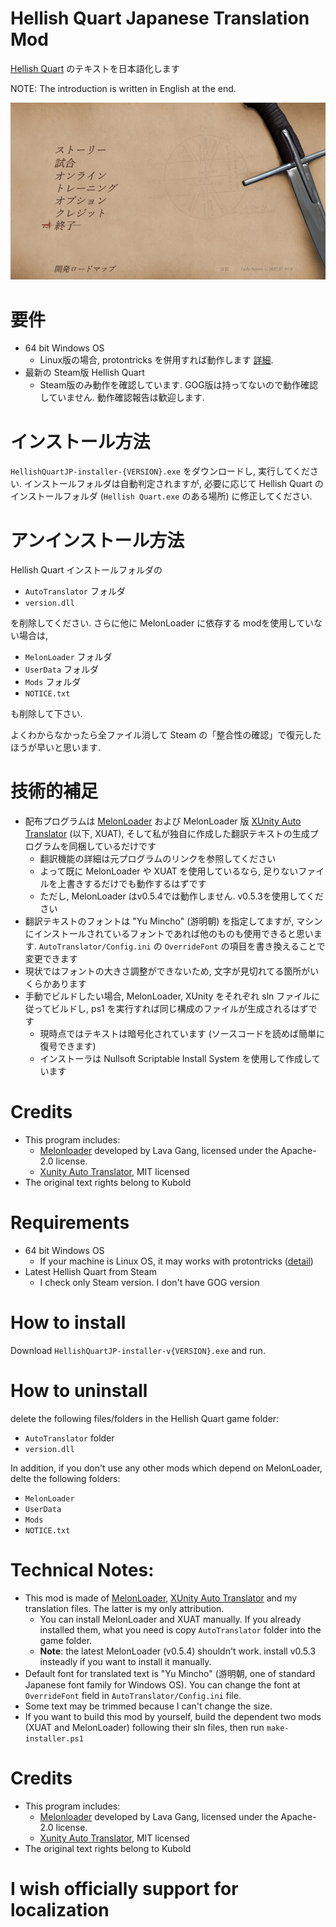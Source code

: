 # Hellish Quart Japanese Translation Mod

[Hellish Quart](https://store.steampowered.com/app/1000360/Hellish_Quart/) のテキストを日本語化します

NOTE: The introduction is written in English at the end.

![cover](doc/cover.jpg)

# 要件

* 64 bit Windows OS
    * Linux版の場合, protontricks を併用すれば動作します [詳細](https://melonwiki.xyz/#/README?id=linux-instructions).
* 最新の Steam版 Hellish Quart
	* Steam版のみ動作を確認しています. GOG版は持ってないので動作確認していません. 動作確認報告は歓迎します.

# インストール方法

`HellishQuartJP-installer-{VERSION}.exe` をダウンロードし, 実行してください. インストールフォルダは自動判定されますが, 必要に応じて Hellish Quart のインストールフォルダ (`Hellish Quart.exe` のある場所) に修正してください.

# アンインストール方法

Hellish Quart インストールフォルダの

* `AutoTranslator` フォルダ
* `version.dll`

を削除してください. さらに他に MelonLoader に依存する modを使用していない場合は,

* `MelonLoader` フォルダ
* `UserData` フォルダ
* `Mods` フォルダ
* `NOTICE.txt`

も削除して下さい.

よくわからなかったら全ファイル消して Steam の「整合性の確認」で復元したほうが早いと思います.

# 技術的補足

* 配布プログラムは [MelonLoader](https://github.com/LavaGang/MelonLoader) および MelonLoader 版 [XUnity Auto Translator](https://github.com/bbepis/XUnity.AutoTranslator) (以下, XUAT), そして私が独自に作成した翻訳テキストの生成プログラムを同梱しているだけです
    * 翻訳機能の詳細は元プログラムのリンクを参照してください
    * よって既に MelonLoader や XUAT を使用しているなら, 足りないファイルを上書きするだけでも動作するはずです
    * ただし, MelonLoader はv0.5.4では動作しません. v0.5.3を使用してください
* 翻訳テキストのフォントは "Yu Mincho" (游明朝) を指定してますが, マシンにインストールされているフォントであれば他のものも使用できると思います. `AutoTranslator/Config.ini` の `OverrideFont` の項目を書き換えることで変更できます
* 現状ではフォントの大きさ調整ができないため, 文字が見切れてる箇所がいくらかあります
* 手動でビルドしたい場合, MelonLoader, XUnity をそれぞれ sln ファイルに従ってビルドし, ps1 を実行すれば同じ構成のファイルが生成されるはずです
    * 現時点ではテキストは暗号化されています (ソースコードを読めば簡単に復号できます)
    * インストーラは Nullsoft Scriptable Install System を使用して作成しています

# Credits

* This program includes:
    * [Melonloader](https://github.com/LavaGang/MelonLoader) developed by Lava Gang, licensed under the Apache-2.0 license.
    * [Xunity Auto Translator](https://github.com/bbepis/XUnity.AutoTranslator), MIT licensed
* The original text rights belong to Kubold

# Requirements

* 64 bit Windows OS
    * If your machine is Linux OS, it may works with protontricks ([detail](https://melonwiki.xyz/#/README?id=linux-instructions))
* Latest Hellish Quart from Steam
    * I check only Steam version. I don't have GOG version

# How to install

Download  `HellishQuartJP-installer-v{VERSION}.exe` and run.

# How to uninstall

delete the following files/folders in the Hellish Quart game folder:

* `AutoTranslator` folder
* `version.dll`

In addition, if you don't use any other mods which depend on MelonLoader, delte the following folders:

* `MelonLoader`
* `UserData`
* `Mods`
* `NOTICE.txt`

# Technical Notes:

* This mod is made of [MelonLoader](https://github.com/LavaGang/MelonLoader), [XUnity Auto Translator](https://github.com/bbepis/XUnity.AutoTranslator) and my translation files. The latter is my only attribution.
    * You can install MelonLoader and XUAT manually. If you already installed them, what you need is copy `AutoTranslator` folder into the game folder.
    * **Note**: the latest MelonLoader (v0.5.4) shouldn't work. install v0.5.3 insteadly if you want to install it manually.  
* Default font for translated text is "Yu Mincho" (游明朝, one of standard Japanese font family for Windows OS). You can change the font at `OverrideFont` field in `AutoTranslator/Config.ini` file.
* Some text may be trimmed because I can't change the size.
* If you want to build this mod by yourself, build the dependent two mods (XUAT and MelonLoader) following their sln files, then run `make-installer.ps1` 

# Credits

* This program includes:
    * [Melonloader](https://github.com/LavaGang/MelonLoader) developed by Lava Gang, licensed under the Apache-2.0 license.
    * [Xunity Auto Translator](https://github.com/bbepis/XUnity.AutoTranslator), MIT licensed
* The original text rights belong to Kubold

# **I wish officially support for localization**
